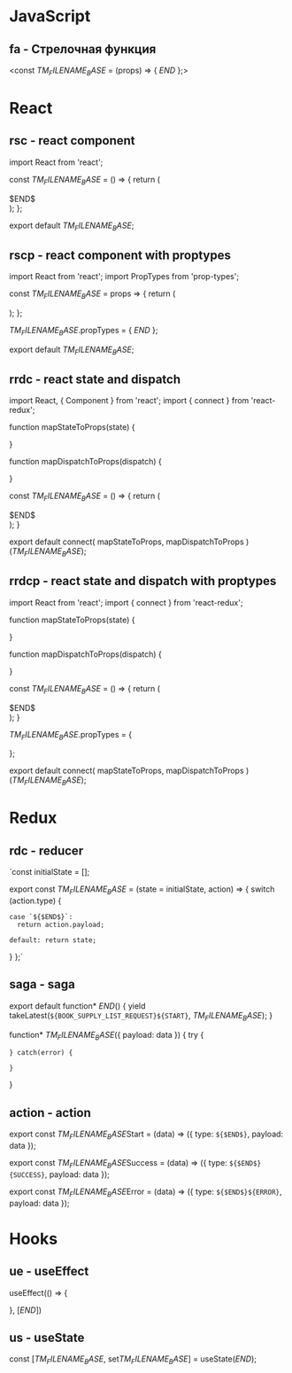 # JavaScript 

## fa - Стрелочная функция 
<const $TM_FILENAME_BASE$ = (props) => {
 $END$
};>

# React

## rsc - react component 

import React from 'react';

const $TM_FILENAME_BASE$ = () => {
 return (
  <div>
   $END$
  </div>
 );
};

export default $TM_FILENAME_BASE$;

## rscp - react component with proptypes

import React from 'react';
import PropTypes from 'prop-types';

const $TM_FILENAME_BASE$ = props => {
 return (
  <div>
   
  </div>
 );
};

$TM_FILENAME_BASE$.propTypes = {
 $END$
};

export default $TM_FILENAME_BASE$;

## rrdc - react state and dispatch 

import React, { Component } from 'react';
import { connect } from 'react-redux';

function mapStateToProps(state) {

}

function mapDispatchToProps(dispatch) {

}

const $TM_FILENAME_BASE$ = () => {
  return (
   <div>
    $END$
   </div>
  );
}

export default connect(
 mapStateToProps,
 mapDispatchToProps
)($TM_FILENAME_BASE$);

## rrdcp - react state and dispatch with proptypes

import React from 'react';
import { connect } from 'react-redux';

function mapStateToProps(state) {

}

function mapDispatchToProps(dispatch) {

}

const $TM_FILENAME_BASE$ = () => {
  return (
   <div>
    $END$
   </div>
  );
}

$TM_FILENAME_BASE$.propTypes = {

};

export default connect(
 mapStateToProps,
 mapDispatchToProps
)($TM_FILENAME_BASE$);

# Redux

## rdc - reducer

`const initialState = [];

export const $TM_FILENAME_BASE$ = (state = initialState, action) => {
  switch (action.type) {

    case `${$END$}`:
      return action.payload;

    default: return state;
  }
};`

## saga - saga

export default function* $END$() {
  yield takeLatest(`${BOOK_SUPPLY_LIST_REQUEST}${START}`, $TM_FILENAME_BASE$);
}

function* $TM_FILENAME_BASE$({ payload: data }) {
    try {

    } catch(error) {
       
    }
}

## action - action

export const $TM_FILENAME_BASE$Start = (data) => ({
  type: `${$END$}`,
  payload: data
});

export const $TM_FILENAME_BASE$Success = (data) => ({
  type: `${$END$}{SUCCESS}`,
  payload: data
});

export const $TM_FILENAME_BASE$Error = (data) => ({
  type: `${$END$}${ERROR}`,
  payload: data
});

# Hooks

## ue - useEffect 

useEffect(() => {

}, [$END$])

## us - useState 

const [$TM_FILENAME_BASE$, set$TM_FILENAME_BASE$] = useState($END$);

